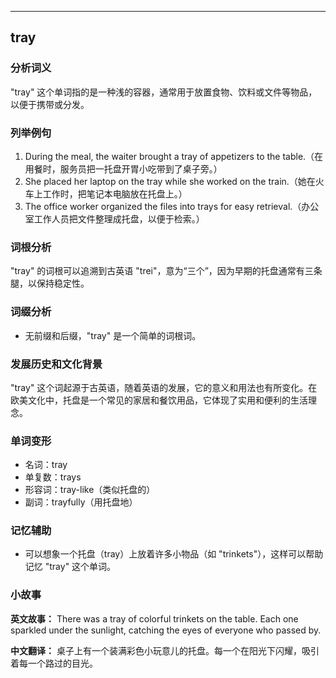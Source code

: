 
---------------
## tray
### 分析词义
"tray" 这个单词指的是一种浅的容器，通常用于放置食物、饮料或文件等物品，以便于携带或分发。

### 列举例句
1. During the meal, the waiter brought a tray of appetizers to the table.（在用餐时，服务员把一托盘开胃小吃带到了桌子旁。）
2. She placed her laptop on the tray while she worked on the train.（她在火车上工作时，把笔记本电脑放在托盘上。）
3. The office worker organized the files into trays for easy retrieval.（办公室工作人员把文件整理成托盘，以便于检索。）

### 词根分析
"tray" 的词根可以追溯到古英语 "trei"，意为“三个”，因为早期的托盘通常有三条腿，以保持稳定性。

### 词缀分析
- 无前缀和后缀，"tray" 是一个简单的词根词。

### 发展历史和文化背景
"tray" 这个词起源于古英语，随着英语的发展，它的意义和用法也有所变化。在欧美文化中，托盘是一个常见的家居和餐饮用品，它体现了实用和便利的生活理念。

### 单词变形
- 名词：tray
- 单复数：trays
- 形容词：tray-like（类似托盘的）
- 副词：trayfully（用托盘地）

### 记忆辅助
- 可以想象一个托盘（tray）上放着许多小物品（如 "trinkets"），这样可以帮助记忆 "tray" 这个单词。

### 小故事
**英文故事：**
There was a tray of colorful trinkets on the table. Each one sparkled under the sunlight, catching the eyes of everyone who passed by.

**中文翻译：**
桌子上有一个装满彩色小玩意儿的托盘。每一个在阳光下闪耀，吸引着每一个路过的目光。

